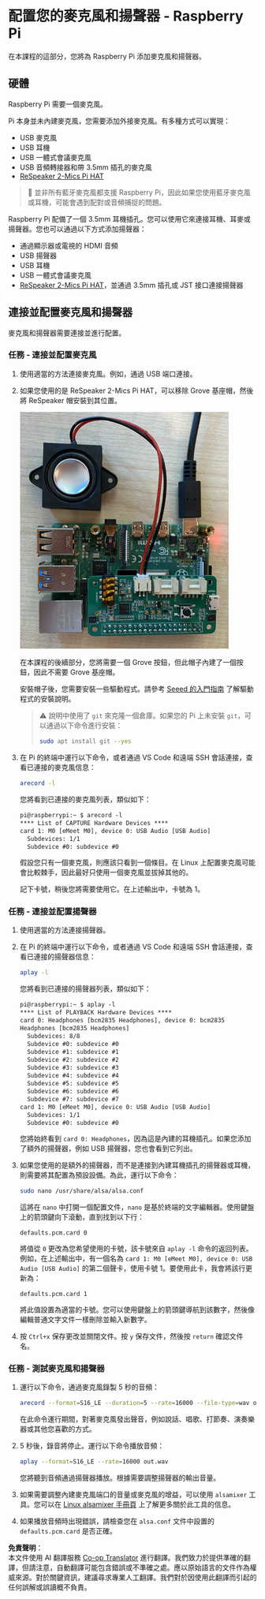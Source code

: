 <!--
CO_OP_TRANSLATOR_METADATA:
{
  "original_hash": "7e45d884493c5222348b43fbc4481b6a",
  "translation_date": "2025-08-25T00:30:25+00:00",
  "source_file": "6-consumer/lessons/1-speech-recognition/pi-microphone.md",
  "language_code": "tw"
}
-->
# 配置您的麥克風和揚聲器 - Raspberry Pi

在本課程的這部分，您將為 Raspberry Pi 添加麥克風和揚聲器。

## 硬體

Raspberry Pi 需要一個麥克風。

Pi 本身並未內建麥克風，您需要添加外接麥克風。有多種方式可以實現：

* USB 麥克風
* USB 耳機
* USB 一體式會議麥克風
* USB 音頻轉接器和帶 3.5mm 插孔的麥克風
* [ReSpeaker 2-Mics Pi HAT](https://www.seeedstudio.com/ReSpeaker-2-Mics-Pi-HAT.html)

> 💁 並非所有藍牙麥克風都支援 Raspberry Pi，因此如果您使用藍牙麥克風或耳機，可能會遇到配對或音頻捕捉的問題。

Raspberry Pi 配備了一個 3.5mm 耳機插孔。您可以使用它來連接耳機、耳麥或揚聲器。您也可以通過以下方式添加揚聲器：

* 通過顯示器或電視的 HDMI 音頻
* USB 揚聲器
* USB 耳機
* USB 一體式會議麥克風
* [ReSpeaker 2-Mics Pi HAT](https://www.seeedstudio.com/ReSpeaker-2-Mics-Pi-HAT.html)，並通過 3.5mm 插孔或 JST 接口連接揚聲器

## 連接並配置麥克風和揚聲器

麥克風和揚聲器需要連接並進行配置。

### 任務 - 連接並配置麥克風

1. 使用適當的方法連接麥克風。例如，通過 USB 端口連接。

1. 如果您使用的是 ReSpeaker 2-Mics Pi HAT，可以移除 Grove 基座帽，然後將 ReSpeaker 帽安裝到其位置。

    ![帶有 ReSpeaker 帽的 Raspberry Pi](../../../../../translated_images/pi-respeaker-hat.f00fabe7dd039a93e2e0aa0fc946c9af0c6a9eb17c32fa1ca097fb4e384f69f0.tw.png)

    在本課程的後續部分，您將需要一個 Grove 按鈕，但此帽子內建了一個按鈕，因此不需要 Grove 基座帽。

    安裝帽子後，您需要安裝一些驅動程式。請參考 [Seeed 的入門指南](https://wiki.seeedstudio.com/ReSpeaker_2_Mics_Pi_HAT_Raspberry/#getting-started) 了解驅動程式的安裝說明。

    > ⚠️ 說明中使用了 `git` 來克隆一個倉庫。如果您的 Pi 上未安裝 `git`，可以通過以下命令進行安裝：
    >
    > ```sh
    > sudo apt install git --yes
    > ```

1. 在 Pi 的終端中運行以下命令，或者通過 VS Code 和遠端 SSH 會話連接，查看已連接的麥克風信息：

    ```sh
    arecord -l
    ```

    您將看到已連接的麥克風列表，類似如下：

    ```output
    pi@raspberrypi:~ $ arecord -l
    **** List of CAPTURE Hardware Devices ****
    card 1: M0 [eMeet M0], device 0: USB Audio [USB Audio]
      Subdevices: 1/1
      Subdevice #0: subdevice #0
    ```

    假設您只有一個麥克風，則應該只看到一個條目。在 Linux 上配置麥克風可能會比較棘手，因此最好只使用一個麥克風並拔掉其他的。

    記下卡號，稍後您將需要使用它。在上述輸出中，卡號為 1。

### 任務 - 連接並配置揚聲器

1. 使用適當的方法連接揚聲器。

1. 在 Pi 的終端中運行以下命令，或者通過 VS Code 和遠端 SSH 會話連接，查看已連接的揚聲器信息：

    ```sh
    aplay -l
    ```

    您將看到已連接的揚聲器列表，類似如下：

    ```output
    pi@raspberrypi:~ $ aplay -l
    **** List of PLAYBACK Hardware Devices ****
    card 0: Headphones [bcm2835 Headphones], device 0: bcm2835 Headphones [bcm2835 Headphones]
      Subdevices: 8/8
      Subdevice #0: subdevice #0
      Subdevice #1: subdevice #1
      Subdevice #2: subdevice #2
      Subdevice #3: subdevice #3
      Subdevice #4: subdevice #4
      Subdevice #5: subdevice #5
      Subdevice #6: subdevice #6
      Subdevice #7: subdevice #7
    card 1: M0 [eMeet M0], device 0: USB Audio [USB Audio]
      Subdevices: 1/1
      Subdevice #0: subdevice #0
    ```

    您將始終看到 `card 0: Headphones`，因為這是內建的耳機插孔。如果您添加了額外的揚聲器，例如 USB 揚聲器，您也會看到它列出。

1. 如果您使用的是額外的揚聲器，而不是連接到內建耳機插孔的揚聲器或耳機，則需要將其配置為預設設備。為此，運行以下命令：

    ```sh
    sudo nano /usr/share/alsa/alsa.conf
    ```

    這將在 `nano` 中打開一個配置文件，`nano` 是基於終端的文字編輯器。使用鍵盤上的箭頭鍵向下滾動，直到找到以下行：

    ```output
    defaults.pcm.card 0
    ```

    將值從 `0` 更改為您希望使用的卡號，該卡號來自 `aplay -l` 命令的返回列表。例如，在上述輸出中，有一個名為 `card 1: M0 [eMeet M0], device 0: USB Audio [USB Audio]` 的第二個聲卡，使用卡號 1。要使用此卡，我會將該行更新為：

    ```output
    defaults.pcm.card 1
    ```

    將此值設置為適當的卡號。您可以使用鍵盤上的箭頭鍵導航到該數字，然後像編輯普通文字文件一樣刪除並輸入新數字。

1. 按 `Ctrl+x` 保存更改並關閉文件。按 `y` 保存文件，然後按 `return` 確認文件名。

### 任務 - 測試麥克風和揚聲器

1. 運行以下命令，通過麥克風錄製 5 秒的音頻：

    ```sh
    arecord --format=S16_LE --duration=5 --rate=16000 --file-type=wav out.wav
    ```

    在此命令運行期間，對著麥克風發出聲音，例如說話、唱歌、打節奏、演奏樂器或其他您喜歡的方式。

1. 5 秒後，錄音將停止。運行以下命令播放音頻：

    ```sh
    aplay --format=S16_LE --rate=16000 out.wav
    ```

    您將聽到音頻通過揚聲器播放。根據需要調整揚聲器的輸出音量。

1. 如果需要調整內建麥克風端口的音量或麥克風的增益，可以使用 `alsamixer` 工具。您可以在 [Linux alsamixer 手冊頁](https://linux.die.net/man/1/alsamixer) 上了解更多關於此工具的信息。

1. 如果播放音頻時出現錯誤，請檢查您在 `alsa.conf` 文件中設置的 `defaults.pcm.card` 是否正確。

**免責聲明**：  
本文件使用 AI 翻譯服務 [Co-op Translator](https://github.com/Azure/co-op-translator) 進行翻譯。我們致力於提供準確的翻譯，但請注意，自動翻譯可能包含錯誤或不準確之處。應以原始語言的文件作為權威來源。對於關鍵資訊，建議尋求專業人工翻譯。我們對於因使用此翻譯而引起的任何誤解或誤讀概不負責。